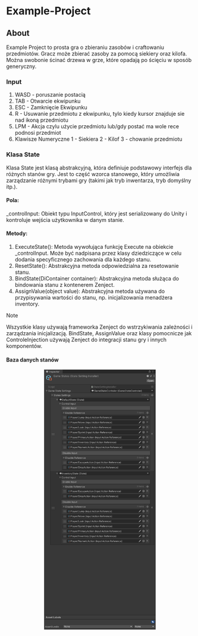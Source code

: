 # Example-Project

## About
Example Project to prosta gra o zbieraniu zasobów i craftowaniu przedmiotów. Gracz może zbierać zasoby za pomocą siekiery oraz kilofa. Można swobonie ścinać drzewa w grze, które opadają po ścięciu w sposób generyczny.

### Input
1. WASD - poruszanie postacią
2. TAB - Otwarcie ekwipunku
3. ESC - Zamknięcie Ekwipunku
4. R - Usuwanie przedmiotu z ekwipunku, tylo kiedy kursor znajduje sie nad ikoną przedmiotu
5. LPM - Akcja czylu użycie przedmiotu lub/gdy postać ma wole rece podnosi przedmiot
6. Klawisze Numeryczne 1 - Siekiera 2 - Kilof 3 - chowanie przedmiotu

### Klasa State
Klasa State jest klasą abstrakcyjną, która definiuje podstawowy interfejs dla różnych stanów gry. Jest to część wzorca stanowego, który umożliwia zarządzanie różnymi trybami gry (takimi jak tryb inwentarza, tryb domyślny itp.).

#### Pola:

_controlInput: Obiekt typu InputControl, który jest serializowany do Unity i kontroluje wejścia użytkownika w danym stanie.

#### Metody:
1. ExecuteState(): Metoda wywołująca funkcję Execute na obiekcie _controlInput. Może być nadpisana przez klasy dziedziczące w celu dodania specyficznego zachowania dla każdego stanu.
2. ResetState(): Abstrakcyjna metoda odpowiedzialna za resetowanie stanu.
3. BindState(DiContainer container): Abstrakcyjna metoda służąca do bindowania stanu z kontenerem Zenject.
4. AssignValue(object value): Abstrakcyjna metoda używana do przypisywania wartości do stanu, np. inicjalizowania menadżera inventory.

> [!NOTE]
> Wszystkie klasy używają frameworka Zenject do wstrzykiwania zależności i zarządzania inicjalizacją. BindState, AssignValue oraz klasy pomocnicze jak ControleInjection używają Zenject do integracji stanu gry i innych komponentów.
 #### Baza danych stanów

<p align="center">
  <img src="Readme_Files/Unity_vriC9n1rnn.png" alt="Main Menu" width="300"/>
</p>
